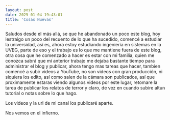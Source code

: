 ```yaml
---
layout: post
date: 2025-01-04 19:43:01
title: 'Cosas Nuevas'
---
```


Saludos desde el más allá, se que he abandonado un poco este blog, hoy lestraigo un poco del recuento de lo que ha sucedido, comencé a estudiar la universidad, así es, ahora estoy estudiando ingeniería en sistemas en la UVEG, parte de eso y el trabajo es lo que me mantiene fuera de este blog, otra cosa que he comenzado a hacer es estar con mi familia, quien me conozca sabrá que mi anterior trabajo me dejaba bastante tiempo para administrar el blog y publicar, ahora tengo mas tareas que hacer, tambien comencé a subir videos a YouTube, no son videos con gran producción, ni siquiera los edito, así como salen de la cámara son publicados, así que proximamente estaras viendo algunos videos por este lugar, retomare la tarea de publicar los relatos de terror y claro, de vez en cuando subire altun tutorial o notas sobre lo que hago.

Los videos y la url de mi canal los publicaré aparte.

Nos vemos en el infierno.